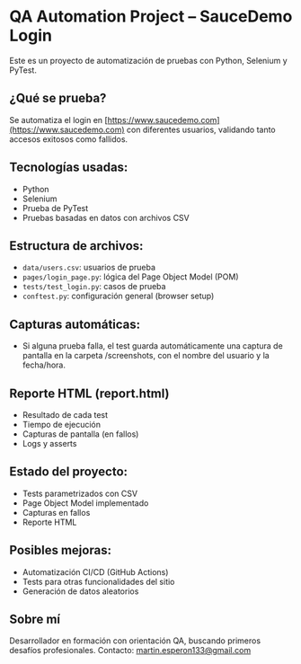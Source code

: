 # QA Automation Project – SauceDemo Login

Este es un proyecto de automatización de pruebas con Python, Selenium y PyTest.

## ¿Qué se prueba?

Se automatiza el login en [https://www.saucedemo.com](https://www.saucedemo.com) con diferentes usuarios, validando tanto accesos exitosos como fallidos.

## Tecnologías usadas:

- Python
- Selenium
- Prueba de PyTest
- Pruebas basadas en datos con archivos CSV

## Estructura de archivos:

- `data/users.csv`: usuarios de prueba
- `pages/login_page.py`: lógica del Page Object Model (POM)
- `tests/test_login.py`: casos de prueba
- `conftest.py`: configuración general (browser setup)

## Capturas automáticas:

- Si alguna prueba falla, el test guarda automáticamente una captura de pantalla en la carpeta /screenshots, con el nombre del usuario y la fecha/hora.

## Reporte HTML (report.html)
- Resultado de cada test
- Tiempo de ejecución
- Capturas de pantalla (en fallos)
- Logs y asserts

## Estado del proyecto:
- Tests parametrizados con CSV
- Page Object Model implementado
- Capturas en fallos
- Reporte HTML

## Posibles mejoras:
- Automatización CI/CD (GitHub Actions)
- Tests para otras funcionalidades del sitio
- Generación de datos aleatorios

## Sobre mí
Desarrollador en formación con orientación QA, buscando primeros desafíos profesionales.
Contacto:
martin.esperon133@gmail.com

